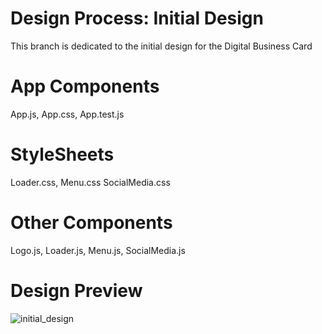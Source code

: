 # Design Process: Initial Design
This branch is dedicated to the initial design for the Digital Business Card
# App Components
App.js,
App.css,
App.test.js
# StyleSheets
Loader.css,
Menu.css
SocialMedia.css
# Other Components
Logo.js,
Loader.js,
Menu.js,
SocialMedia.js
# Design Preview
![initial_design](https://user-images.githubusercontent.com/54840122/201507298-6acccf3c-b5c0-44ed-8fa7-11601668d8c3.JPG)
